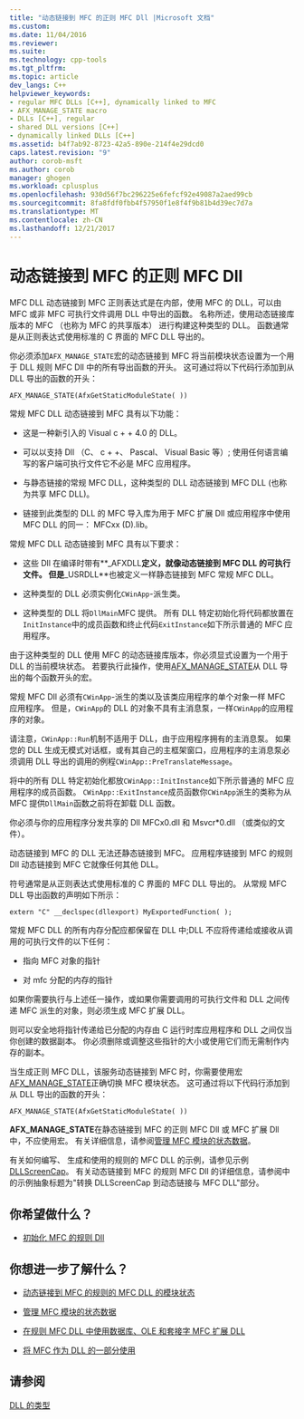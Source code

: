 ```yaml
---
title: "动态链接到 MFC 的正则 MFC Dll |Microsoft 文档"
ms.custom: 
ms.date: 11/04/2016
ms.reviewer: 
ms.suite: 
ms.technology: cpp-tools
ms.tgt_pltfrm: 
ms.topic: article
dev_langs: C++
helpviewer_keywords:
- regular MFC DLLs [C++], dynamically linked to MFC
- AFX_MANAGE_STATE macro
- DLLs [C++], regular
- shared DLL versions [C++]
- dynamically linked DLLs [C++]
ms.assetid: b4f7ab92-8723-42a5-890e-214f4e29dcd0
caps.latest.revision: "9"
author: corob-msft
ms.author: corob
manager: ghogen
ms.workload: cplusplus
ms.openlocfilehash: 930d56f7bc296225e6fefcf92e49087a2aed99cb
ms.sourcegitcommit: 8fa8fdf0fbb4f57950f1e8f4f9b81b4d39ec7d7a
ms.translationtype: MT
ms.contentlocale: zh-CN
ms.lasthandoff: 12/21/2017
---
```

# <a name="regular-mfc-dlls-dynamically-linked-to-mfc"></a>动态链接到 MFC 的正则 MFC Dll
MFC DLL 动态链接到 MFC 正则表达式是在内部，使用 MFC 的 DLL，可以由 MFC 或非 MFC 可执行文件调用 DLL 中导出的函数。 名称所述，使用动态链接库版本的 MFC （也称为 MFC 的共享版本） 进行构建这种类型的 DLL。 函数通常是从正则表达式使用标准的 C 界面的 MFC DLL 导出的。  
  
 你必须添加`AFX_MANAGE_STATE`宏的动态链接到 MFC 将当前模块状态设置为一个用于 DLL 规则 MFC Dll 中的所有导出函数的开头。 这可通过将以下代码行添加到从 DLL 导出的函数的开头：  
  
```  
AFX_MANAGE_STATE(AfxGetStaticModuleState( ))  
```  
  
 常规 MFC DLL 动态链接到 MFC 具有以下功能：  
  
-   这是一种新引入的 Visual c + + 4.0 的 DLL。  
  
-   可以以支持 Dll （C、 c + +、 Pascal、 Visual Basic 等）; 使用任何语言编写的客户端可执行文件它不必是 MFC 应用程序。  
  
-   与静态链接的常规 MFC DLL，这种类型的 DLL 动态链接到 MFC DLL (也称为共享 MFC DLL)。  
  
-   链接到此类型的 DLL 的 MFC 导入库为用于 MFC 扩展 Dll 或应用程序中使用 MFC DLL 的同一： MFCxx (D).lib。  
  
 常规 MFC DLL 动态链接到 MFC 具有以下要求：  
  
-   这些 Dll 在编译时带有**_AFXDLL**定义，就像动态链接到 MFC DLL 的可执行文件。 但是**_USRDLL**也被定义一样静态链接到 MFC 常规 MFC DLL。  
  
-   这种类型的 DLL 必须实例化`CWinApp`-派生类。  
  
-   这种类型的 DLL 将`DllMain`MFC 提供。 所有 DLL 特定初始化将代码都放置在`InitInstance`中的成员函数和终止代码`ExitInstance`如下所示普通的 MFC 应用程序。  
  
 由于这种类型的 DLL 使用 MFC 的动态链接库版本，你必须显式设置为一个用于 DLL 的当前模块状态。 若要执行此操作，使用[AFX_MANAGE_STATE](../mfc/reference/extension-dll-macros.md#afx_manage_state)从 DLL 导出的每个函数开头的宏。  
  
 常规 MFC Dll 必须有`CWinApp`-派生的类以及该类应用程序的单个对象一样 MFC 应用程序。 但是，`CWinApp`的 DLL 的对象不具有主消息泵，一样`CWinApp`的应用程序的对象。  
  
 请注意，`CWinApp::Run`机制不适用于 DLL，由于应用程序拥有的主消息泵。 如果您的 DLL 生成无模式对话框，或有其自己的主框架窗口，应用程序的主消息泵必须调用 DLL 导出的调用的例程`CWinApp::PreTranslateMessage`。  
  
 将中的所有 DLL 特定初始化都放`CWinApp::InitInstance`如下所示普通的 MFC 应用程序的成员函数。 `CWinApp::ExitInstance`成员函数你`CWinApp`派生的类称为从 MFC 提供`DllMain`函数之前将在卸载 DLL 函数。  
  
 你必须与你的应用程序分发共享的 Dll MFCx0.dll 和 Msvcr*0.dll （或类似的文件）。  
  
 动态链接到 MFC 的 DLL 无法还静态链接到 MFC。 应用程序链接到 MFC 的规则 Dll 动态链接到 MFC 它就像任何其他 DLL。  
  
 符号通常是从正则表达式使用标准的 C 界面的 MFC DLL 导出的。 从常规 MFC DLL 导出函数的声明如下所示：  
  
```  
extern "C" __declspec(dllexport) MyExportedFunction( );  
```  
  
 常规 MFC DLL 的所有内存分配应都保留在 DLL 中;DLL 不应将传递给或接收从调用的可执行文件的以下任何：  
  
-   指向 MFC 对象的指针  
  
-   对 mfc 分配的内存的指针  
  
 如果你需要执行与上述任一操作，或如果你需要调用的可执行文件和 DLL 之间传递 MFC 派生的对象，则必须生成 MFC 扩展 DLL。  
  
 则可以安全地将指针传递给已分配的内存由 C 运行时库应用程序和 DLL 之间仅当你创建的数据副本。 你必须删除或调整这些指针的大小或使用它们而无需制作内存的副本。  
  
 当生成正则 MFC DLL，该服务动态链接到 MFC 时，你需要使用宏[AFX_MANAGE_STATE](../mfc/reference/extension-dll-macros.md#afx_manage_state)正确切换 MFC 模块状态。 这可通过将以下代码行添加到从 DLL 导出的函数的开头：  
  
```  
AFX_MANAGE_STATE(AfxGetStaticModuleState( ))  
```  
  
 **AFX_MANAGE_STATE**在静态链接到 MFC 的正则 MFC Dll 或 MFC 扩展 Dll 中，不应使用宏。 有关详细信息，请参阅[管理 MFC 模块的状态数据](../mfc/managing-the-state-data-of-mfc-modules.md)。  
  
 有关如何编写、 生成和使用的规则的 MFC DLL 的示例，请参见示例[DLLScreenCap](https://github.com/Microsoft/VCSamples/tree/master/VC2010Samples/MFC/advanced/DllScreenCap)。 有关动态链接到 MFC 的规则 MFC Dll 的详细信息，请参阅中的示例抽象标题为"转换 DLLScreenCap 到动态链接与 MFC DLL"部分。  
  
## <a name="what-do-you-want-to-do"></a>你希望做什么？  
  
-   [初始化 MFC 的规则 Dll](../build/run-time-library-behavior.md#initializing-regular-dlls)  
  
## <a name="what-do-you-want-to-know-more-about"></a>你想进一步了解什么？  
  
-   [动态链接到 MFC 的规则的 MFC DLL 的模块状态](../build/module-states-of-a-regular-dll-dynamically-linked-to-mfc.md)  
  
-   [管理 MFC 模块的状态数据](../mfc/managing-the-state-data-of-mfc-modules.md)  
  
-   [在规则 MFC DLL 中使用数据库、OLE 和套接字 MFC 扩展 DLL](../build/using-database-ole-and-sockets-extension-dlls-in-regular-dlls.md)  
  
-   [将 MFC 作为 DLL 的一部分使用](../mfc/tn011-using-mfc-as-part-of-a-dll.md)  
  
## <a name="see-also"></a>请参阅  
 [DLL 的类型](../build/kinds-of-dlls.md)